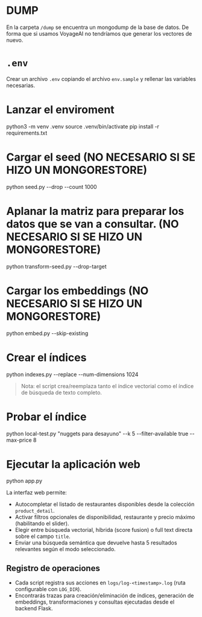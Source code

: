 # DUMP
En la carpeta `/dump` se encuentra un mongodump de la base de datos. De forma que si usamos VoyageAI no tendríamos que generar los vectores de nuevo.

# `.env`
Crear un archivo `.env` copiando el archivo `env.sample` y rellenar las variables necesarias.

# Lanzar el enviroment 
python3 -m venv .venv
source .venv/bin/activate
pip install -r requirements.txt

# Cargar el seed (NO NECESARIO SI SE HIZO UN MONGORESTORE)
python seed.py --drop --count 1000 

# Aplanar la matriz para preparar los datos que se van a consultar. (NO NECESARIO SI SE HIZO UN MONGORESTORE)
python transform-seed.py --drop-target

# Cargar los embeddings (NO NECESARIO SI SE HIZO UN MONGORESTORE)
python embed.py --skip-existing

# Crear el índices
python indexes.py --replace --num-dimensions 1024
> Nota: el script crea/reemplaza tanto el índice vectorial como el índice de búsqueda de texto completo.

# Probar el índice 
python local-test.py "nuggets para desayuno" --k 5 --filter-available true --max-price 8

# Ejecutar la aplicación web
python app.py

La interfaz web permite:
- Autocompletar el listado de restaurantes disponibles desde la colección `product_detail`.
- Activar filtros opcionales de disponibilidad, restaurante y precio máximo (habilitando el slider).
- Elegir entre búsqueda vectorial, híbrida (score fusion) o full text directa sobre el campo `title`.
- Enviar una búsqueda semántica que devuelve hasta 5 resultados relevantes según el modo seleccionado.

## Registro de operaciones
- Cada script registra sus acciones en `logs/log-<timestamp>.log` (ruta configurable con `LOG_DIR`).
- Encontrarás trazas para creación/eliminación de índices, generación de embeddings, transformaciones y consultas ejecutadas desde el backend Flask.
